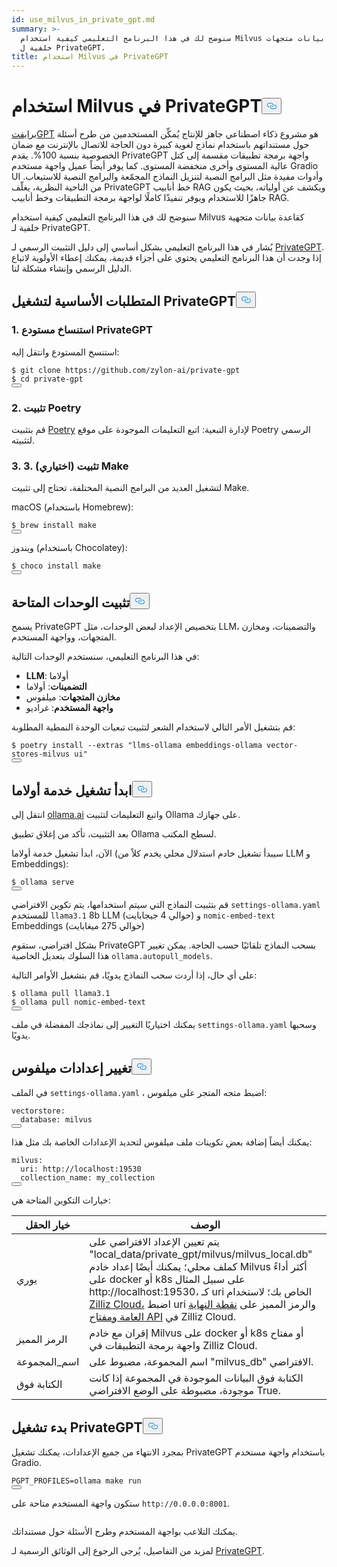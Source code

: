 ```yaml
---
id: use_milvus_in_private_gpt.md
summary: >-
  سنوضح لك في هذا البرنامج التعليمي كيفية استخدام Milvus كقاعدة بيانات متجهات
  خلفية ل PrivateGPT.
title: استخدام Milvus في PrivateGPT
---
```

<h1 id="Use-Milvus-in-PrivateGPT" class="common-anchor-header">استخدام Milvus في PrivateGPT<button data-href="#Use-Milvus-in-PrivateGPT" class="anchor-icon" translate="no">
      <svg translate="no"
        aria-hidden="true"
        focusable="false"
        height="20"
        version="1.1"
        viewBox="0 0 16 16"
        width="16"
      >
        <path
          fill="#0092E4"
          fill-rule="evenodd"
          d="M4 9h1v1H4c-1.5 0-3-1.69-3-3.5S2.55 3 4 3h4c1.45 0 3 1.69 3 3.5 0 1.41-.91 2.72-2 3.25V8.59c.58-.45 1-1.27 1-2.09C10 5.22 8.98 4 8 4H4c-.98 0-2 1.22-2 2.5S3 9 4 9zm9-3h-1v1h1c1 0 2 1.22 2 2.5S13.98 12 13 12H9c-.98 0-2-1.22-2-2.5 0-.83.42-1.64 1-2.09V6.25c-1.09.53-2 1.84-2 3.25C6 11.31 7.55 13 9 13h4c1.45 0 3-1.69 3-3.5S14.5 6 13 6z"
        ></path>
      </svg>
    </button></h1><p><a href="https://privategpt.dev/">برايفتGPT</a> هو مشروع ذكاء اصطناعي جاهز للإنتاج يُمكِّن المستخدمين من طرح أسئلة حول مستنداتهم باستخدام نماذج لغوية كبيرة دون الحاجة للاتصال بالإنترنت مع ضمان الخصوصية بنسبة 100%. يقدم PrivateGPT واجهة برمجة تطبيقات مقسمة إلى كتل عالية المستوى وأخرى منخفضة المستوى. كما يوفر أيضاً عميل واجهة مستخدم Gradio UI وأدوات مفيدة مثل البرامج النصية لتنزيل النماذج المجمّعة والبرامج النصية للاستيعاب. من الناحية النظرية، يغلّف PrivateGPT خط أنابيب RAG ويكشف عن أولياته، بحيث يكون جاهزًا للاستخدام ويوفر تنفيذًا كاملًا لواجهة برمجة التطبيقات وخط أنابيب RAG.</p>
<p>سنوضح لك في هذا البرنامج التعليمي كيفية استخدام Milvus كقاعدة بيانات متجهية خلفية لـ PrivateGPT.</p>
<div class="alert note">
<p>يُشار في هذا البرنامج التعليمي بشكل أساسي إلى دليل التثبيت الرسمي لـ <a href="https://docs.privategpt.dev/installation/getting-started/installation">PrivateGPT</a>. إذا وجدت أن هذا البرنامج التعليمي يحتوي على أجزاء قديمة، يمكنك إعطاء الأولوية لاتباع الدليل الرسمي وإنشاء مشكلة لنا.</p>
</div>
<h2 id="Base-requirements-to-run-PrivateGPT" class="common-anchor-header">المتطلبات الأساسية لتشغيل PrivateGPT<button data-href="#Base-requirements-to-run-PrivateGPT" class="anchor-icon" translate="no">
      <svg translate="no"
        aria-hidden="true"
        focusable="false"
        height="20"
        version="1.1"
        viewBox="0 0 16 16"
        width="16"
      >
        <path
          fill="#0092E4"
          fill-rule="evenodd"
          d="M4 9h1v1H4c-1.5 0-3-1.69-3-3.5S2.55 3 4 3h4c1.45 0 3 1.69 3 3.5 0 1.41-.91 2.72-2 3.25V8.59c.58-.45 1-1.27 1-2.09C10 5.22 8.98 4 8 4H4c-.98 0-2 1.22-2 2.5S3 9 4 9zm9-3h-1v1h1c1 0 2 1.22 2 2.5S13.98 12 13 12H9c-.98 0-2-1.22-2-2.5 0-.83.42-1.64 1-2.09V6.25c-1.09.53-2 1.84-2 3.25C6 11.31 7.55 13 9 13h4c1.45 0 3-1.69 3-3.5S14.5 6 13 6z"
        ></path>
      </svg>
    </button></h2><h3 id="1-Clone-the-PrivateGPT-Repository" class="common-anchor-header">1. استنساخ مستودع PrivateGPT</h3><p>استنسخ المستودع وانتقل إليه:</p>
<pre><code translate="no" class="language-shell"><span class="hljs-meta prompt_">$ </span><span class="language-bash">git <span class="hljs-built_in">clone</span> https://github.com/zylon-ai/private-gpt</span>
<span class="hljs-meta prompt_">$ </span><span class="language-bash"><span class="hljs-built_in">cd</span> private-gpt</span>
<button class="copy-code-btn"></button></code></pre>
<h3 id="2-Install-Poetry" class="common-anchor-header">2. تثبيت Poetry</h3><p>قم بتثبيت <a href="https://python-poetry.org/docs/#installing-with-the-official-installer">Poetry</a> لإدارة التبعية: اتبع التعليمات الموجودة على موقع Poetry الرسمي لتثبيته.</p>
<h3 id="3-Optional-Install-make" class="common-anchor-header">3. 3. (اختياري) تثبيت Make</h3><p>لتشغيل العديد من البرامج النصية المختلفة، تحتاج إلى تثبيت Make.</p>
<p>macOS (باستخدام Homebrew):</p>
<pre><code translate="no" class="language-shell"><span class="hljs-meta prompt_">$ </span><span class="language-bash">brew install make</span>
<button class="copy-code-btn"></button></code></pre>
<p>ويندوز (باستخدام Chocolatey):</p>
<pre><code translate="no" class="language-shell"><span class="hljs-meta prompt_">$ </span><span class="language-bash">choco install make</span>
<button class="copy-code-btn"></button></code></pre>
<h2 id="Install-Available-Modules" class="common-anchor-header">تثبيت الوحدات المتاحة<button data-href="#Install-Available-Modules" class="anchor-icon" translate="no">
      <svg translate="no"
        aria-hidden="true"
        focusable="false"
        height="20"
        version="1.1"
        viewBox="0 0 16 16"
        width="16"
      >
        <path
          fill="#0092E4"
          fill-rule="evenodd"
          d="M4 9h1v1H4c-1.5 0-3-1.69-3-3.5S2.55 3 4 3h4c1.45 0 3 1.69 3 3.5 0 1.41-.91 2.72-2 3.25V8.59c.58-.45 1-1.27 1-2.09C10 5.22 8.98 4 8 4H4c-.98 0-2 1.22-2 2.5S3 9 4 9zm9-3h-1v1h1c1 0 2 1.22 2 2.5S13.98 12 13 12H9c-.98 0-2-1.22-2-2.5 0-.83.42-1.64 1-2.09V6.25c-1.09.53-2 1.84-2 3.25C6 11.31 7.55 13 9 13h4c1.45 0 3-1.69 3-3.5S14.5 6 13 6z"
        ></path>
      </svg>
    </button></h2><p>يسمح PrivateGPT بتخصيص الإعداد لبعض الوحدات، مثل LLM، والتضمينات، ومخازن المتجهات، وواجهة المستخدم.</p>
<p>في هذا البرنامج التعليمي، سنستخدم الوحدات التالية:</p>
<ul>
<li><strong>LLM</strong>: أولاما</li>
<li><strong>التضمينات</strong>: أولاما</li>
<li><strong>مخازن المتجهات</strong>: ميلفوس</li>
<li><strong>واجهة المستخدم</strong>: غراديو</li>
</ul>
<p>قم بتشغيل الأمر التالي لاستخدام الشعر لتثبيت تبعيات الوحدة النمطية المطلوبة:</p>
<pre><code translate="no" class="language-shell"><span class="hljs-meta prompt_">$ </span><span class="language-bash">poetry install --extras <span class="hljs-string">&quot;llms-ollama embeddings-ollama vector-stores-milvus ui&quot;</span></span>
<button class="copy-code-btn"></button></code></pre>
<h2 id="Start-Ollama-service" class="common-anchor-header">ابدأ تشغيل خدمة أولاما<button data-href="#Start-Ollama-service" class="anchor-icon" translate="no">
      <svg translate="no"
        aria-hidden="true"
        focusable="false"
        height="20"
        version="1.1"
        viewBox="0 0 16 16"
        width="16"
      >
        <path
          fill="#0092E4"
          fill-rule="evenodd"
          d="M4 9h1v1H4c-1.5 0-3-1.69-3-3.5S2.55 3 4 3h4c1.45 0 3 1.69 3 3.5 0 1.41-.91 2.72-2 3.25V8.59c.58-.45 1-1.27 1-2.09C10 5.22 8.98 4 8 4H4c-.98 0-2 1.22-2 2.5S3 9 4 9zm9-3h-1v1h1c1 0 2 1.22 2 2.5S13.98 12 13 12H9c-.98 0-2-1.22-2-2.5 0-.83.42-1.64 1-2.09V6.25c-1.09.53-2 1.84-2 3.25C6 11.31 7.55 13 9 13h4c1.45 0 3-1.69 3-3.5S14.5 6 13 6z"
        ></path>
      </svg>
    </button></h2><p>انتقل إلى <a href="https://ollama.com/">ollama.ai</a> واتبع التعليمات لتثبيت Ollama على جهازك.</p>
<p>بعد التثبيت، تأكد من إغلاق تطبيق Ollama لسطح المكتب.</p>
<p>الآن، ابدأ تشغيل خدمة أولاما (سيبدأ تشغيل خادم استدلال محلي يخدم كلاً من LLM و Embeddings):</p>
<pre><code translate="no" class="language-shell"><span class="hljs-meta prompt_">$ </span><span class="language-bash">ollama serve</span>
<button class="copy-code-btn"></button></code></pre>
<p>قم بتثبيت النماذج التي سيتم استخدامها، يتم تكوين الافتراضي <code translate="no">settings-ollama.yaml</code> للمستخدم <code translate="no">llama3.1</code> 8b LLM (حوالي 4 جيجابايت) و <code translate="no">nomic-embed-text</code> Embeddings (حوالي 275 ميغابايت)</p>
<p>بشكل افتراضي، ستقوم PrivateGPT بسحب النماذج تلقائيًا حسب الحاجة. يمكن تغيير هذا السلوك بتعديل الخاصية <code translate="no">ollama.autopull_models</code>.</p>
<p>على أي حال، إذا أردت سحب النماذج يدويًا، قم بتشغيل الأوامر التالية:</p>
<pre><code translate="no" class="language-shell"><span class="hljs-meta prompt_">$ </span><span class="language-bash">ollama pull llama3.1</span>
<span class="hljs-meta prompt_">$ </span><span class="language-bash">ollama pull nomic-embed-text</span>
<button class="copy-code-btn"></button></code></pre>
<p>يمكنك اختياريًا التغيير إلى نماذجك المفضلة في ملف <code translate="no">settings-ollama.yaml</code> وسحبها يدويًا.</p>
<h2 id="Change-Milvus-Settings" class="common-anchor-header">تغيير إعدادات ميلفوس<button data-href="#Change-Milvus-Settings" class="anchor-icon" translate="no">
      <svg translate="no"
        aria-hidden="true"
        focusable="false"
        height="20"
        version="1.1"
        viewBox="0 0 16 16"
        width="16"
      >
        <path
          fill="#0092E4"
          fill-rule="evenodd"
          d="M4 9h1v1H4c-1.5 0-3-1.69-3-3.5S2.55 3 4 3h4c1.45 0 3 1.69 3 3.5 0 1.41-.91 2.72-2 3.25V8.59c.58-.45 1-1.27 1-2.09C10 5.22 8.98 4 8 4H4c-.98 0-2 1.22-2 2.5S3 9 4 9zm9-3h-1v1h1c1 0 2 1.22 2 2.5S13.98 12 13 12H9c-.98 0-2-1.22-2-2.5 0-.83.42-1.64 1-2.09V6.25c-1.09.53-2 1.84-2 3.25C6 11.31 7.55 13 9 13h4c1.45 0 3-1.69 3-3.5S14.5 6 13 6z"
        ></path>
      </svg>
    </button></h2><p>في الملف <code translate="no">settings-ollama.yaml</code> ، اضبط متجه المتجر على ميلفوس:</p>
<pre><code translate="no" class="language-yaml"><span class="hljs-attr">vectorstore:</span>
  <span class="hljs-attr">database:</span> <span class="hljs-string">milvus</span>
<button class="copy-code-btn"></button></code></pre>
<p>يمكنك أيضاً إضافة بعض تكوينات ملف ميلفوس لتحديد الإعدادات الخاصة بك مثل هذا:</p>
<pre><code translate="no" class="language-yaml"><span class="hljs-attr">milvus:</span>
  <span class="hljs-attr">uri:</span> <span class="hljs-string">http://localhost:19530</span>
  <span class="hljs-attr">collection_name:</span> <span class="hljs-string">my_collection</span>
<button class="copy-code-btn"></button></code></pre>
<p>خيارات التكوين المتاحة هي:</p>
<table>
<thead>
<tr><th>خيار الحقل</th><th>الوصف</th></tr>
</thead>
<tbody>
<tr><td>يوري</td><td>يتم تعيين الإعداد الافتراضي على "local_data/private_gpt/milvus/milvus_local.db" كملف محلي؛ يمكنك أيضًا إعداد خادم Milvus أكثر أداءً على docker أو k8s على سبيل المثال http://localhost:19530، كـ uri الخاص بك؛ لاستخدام <a href="https://zilliz.com/cloud">Zilliz Cloud،</a> اضبط uri والرمز المميز على <a href="https://docs.zilliz.com/docs/on-zilliz-cloud-console#cluster-details">نقطة النهاية العامة ومفتاح API</a> في Zilliz Cloud.</td></tr>
<tr><td>الرمز المميز</td><td>إقران مع خادم Milvus على docker أو k8s أو مفتاح واجهة برمجة التطبيقات في Zilliz Cloud.</td></tr>
<tr><td>اسم_المجموعة</td><td>اسم المجموعة، مضبوط على "milvus_db" الافتراضي.</td></tr>
<tr><td>الكتابة فوق</td><td>الكتابة فوق البيانات الموجودة في المجموعة إذا كانت موجودة، مضبوطة على الوضع الافتراضي True.</td></tr>
</tbody>
</table>
<h2 id="Start-PrivateGPT" class="common-anchor-header">بدء تشغيل PrivateGPT<button data-href="#Start-PrivateGPT" class="anchor-icon" translate="no">
      <svg translate="no"
        aria-hidden="true"
        focusable="false"
        height="20"
        version="1.1"
        viewBox="0 0 16 16"
        width="16"
      >
        <path
          fill="#0092E4"
          fill-rule="evenodd"
          d="M4 9h1v1H4c-1.5 0-3-1.69-3-3.5S2.55 3 4 3h4c1.45 0 3 1.69 3 3.5 0 1.41-.91 2.72-2 3.25V8.59c.58-.45 1-1.27 1-2.09C10 5.22 8.98 4 8 4H4c-.98 0-2 1.22-2 2.5S3 9 4 9zm9-3h-1v1h1c1 0 2 1.22 2 2.5S13.98 12 13 12H9c-.98 0-2-1.22-2-2.5 0-.83.42-1.64 1-2.09V6.25c-1.09.53-2 1.84-2 3.25C6 11.31 7.55 13 9 13h4c1.45 0 3-1.69 3-3.5S14.5 6 13 6z"
        ></path>
      </svg>
    </button></h2><p>بمجرد الانتهاء من جميع الإعدادات، يمكنك تشغيل PrivateGPT باستخدام واجهة مستخدم Gradio.</p>
<pre><code translate="no" class="language-shell">PGPT_PROFILES=ollama make run
<button class="copy-code-btn"></button></code></pre>
<p>ستكون واجهة المستخدم متاحة على <code translate="no">http://0.0.0.0:8001</code>.</p>
<p>
  <span class="img-wrapper">
    <img translate="no" src="/docs/v2.6.x/assets/private_gpt_ui.png" alt="" class="doc-image" id="" />
    <span></span>
  </span>
</p>
<p>يمكنك التلاعب بواجهة المستخدم وطرح الأسئلة حول مستنداتك.</p>
<p>لمزيد من التفاصيل، يُرجى الرجوع إلى الوثائق الرسمية لـ <a href="https://docs.privategpt.dev/">PrivateGPT</a>.</p>
